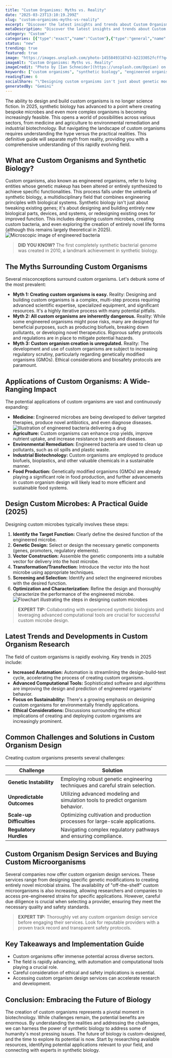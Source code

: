 ```yaml
---
title: "Custom Organisms: Myths vs. Reality"
date: "2025-03-23T13:10:19.299Z"
slug: "custom-organisms-myths-vs-reality"
excerpt: "Discover the latest insights and trends about Custom Organisms. This comprehensive guide covers everything you need to know about Custom Organisms in 2025."
metaDescription: "Discover the latest insights and trends about Custom Organisms. This comprehensive guide covers everything you need to know about Custom Organisms in 2025."
category: "Custom"
categories: [{"type":"exact","name":"Custom"},{"type":"general","name":"Biotechnology"},{"type":"medium","name":"Synthetic Biology"},{"type":"specific","name":"Gene Editing"},{"type":"niche","name":"CRISPR-Cas9"}]
status: "new"
trending: true
featured: true
image: "https://images.unsplash.com/photo-1455849318743-b2233052fcff?q=85&w=1200&fit=max&fm=webp&auto=compress"
imageAlt: "Custom Organisms: Myths vs. Reality"
imageCredit: "Photo by [Ian Schneider](https://unsplash.com/@goian) on Unsplash"
keywords: ["custom organisms", "synthetic biology", "engineered organisms", "design custom microbes", "create custom bacteria", "custom organism design services", "buy custom microorganisms", "genetically modified organisms (GMOs)", "applications of custom organisms", "custom organism research"]
readingTime: 6
socialShare: "\"Designing custom organisms isn't just about genetic modification; it's about fundamentally reimagining life's building blocks to solve 21st-century challenges.\""
generatedBy: "Gemini"
---
```




The ability to design and build custom organisms is no longer science fiction. In 2025, synthetic biology has advanced to a point where creating bespoke microbes and even more complex organisms is becoming increasingly feasible.  This opens a world of possibilities across various sectors, from medicine and agriculture to environmental remediation and industrial biotechnology.  But navigating the landscape of custom organisms requires understanding the hype versus the practical realities. This definitive guide will separate myth from reality, providing you with a comprehensive understanding of this rapidly evolving field.

## What are Custom Organisms and Synthetic Biology?

Custom organisms, also known as engineered organisms, refer to living entities whose genetic makeup has been altered or entirely synthesized to achieve specific functionalities. This process falls under the umbrella of synthetic biology, a multidisciplinary field that combines engineering principles with biological systems.  Synthetic biology isn't just about tweaking existing genes; it's about designing and building entirely new biological parts, devices, and systems, or redesigning existing ones for improved function.  This includes designing custom microbes, creating custom bacteria, and even exploring the creation of entirely novel life forms (although this remains largely theoretical in 2025). ![Microscopic image of engineered bacteria](https://images.unsplash.com/photo-1451187580459-43490279c0fa?q=85&w=1200&fit=max&fm=webp&auto=compress)

> **DID YOU KNOW?**  The first completely synthetic bacterial genome was created in 2010, a landmark achievement in synthetic biology.

## The Myths Surrounding Custom Organisms

Several misconceptions surround custom organisms. Let's debunk some of the most prevalent:

* **Myth 1:  Creating custom organisms is easy.**  Reality: Designing and building custom organisms is a complex, multi-step process requiring advanced scientific expertise, specialized equipment, and significant resources.  It's a highly iterative process with many potential pitfalls.
* **Myth 2:  All custom organisms are inherently dangerous.** Reality: While some engineered organisms might pose risks, many are designed for beneficial purposes, such as producing biofuels, breaking down pollutants, or developing novel therapeutics.  Rigorous safety protocols and regulations are in place to mitigate potential hazards.
* **Myth 3:  Custom organism creation is unregulated.** Reality: The development and use of custom organisms are subject to increasing regulatory scrutiny, particularly regarding genetically modified organisms (GMOs).  Ethical considerations and biosafety protocols are paramount.

##  Applications of Custom Organisms: A Wide-Ranging Impact

The potential applications of custom organisms are vast and continuously expanding:

* **Medicine:**  Engineered microbes are being developed to deliver targeted therapies, produce novel antibiotics, and even diagnose diseases. ![Illustration of engineered bacteria delivering a drug](https://images.unsplash.com/photo-1484417894907-623942c8ee29?q=85&w=1200&fit=max&fm=webp&auto=compress)
* **Agriculture:**  Custom organisms can enhance crop yields, improve nutrient uptake, and increase resistance to pests and diseases.
* **Environmental Remediation:**  Engineered bacteria are used to clean up pollutants, such as oil spills and plastic waste.
* **Industrial Biotechnology:**  Custom organisms are employed to produce biofuels, bioplastics, and other valuable chemicals in a sustainable manner.
* **Food Production:**  Genetically modified organisms (GMOs) are already playing a significant role in food production, and further advancements in custom organism design will likely lead to more efficient and sustainable food systems.

##  Design Custom Microbes: A Practical Guide (2025)

Designing custom microbes typically involves these steps:

1. **Identify the Target Function:** Clearly define the desired function of the engineered microbe.
2. **Genetic Design:** Select or design the necessary genetic components (genes, promoters, regulatory elements).
3. **Vector Construction:**  Assemble the genetic components into a suitable vector for delivery into the host microbe.
4. **Transformation/Transfection:** Introduce the vector into the host microbe using appropriate techniques.
5. **Screening and Selection:**  Identify and select the engineered microbes with the desired function.
6. **Optimization and Characterization:**  Refine the design and thoroughly characterize the performance of the engineered microbe. ![Flowchart illustrating the steps in designing custom microbes](https://images.unsplash.com/photo-1517976487492-5750f3195933?q=85&w=1200&fit=max&fm=webp&auto=compress)

> **EXPERT TIP:** Collaborating with experienced synthetic biologists and leveraging advanced computational tools are crucial for successful custom microbe design.

## Latest Trends and Developments in Custom Organism Research

The field of custom organisms is rapidly evolving.  Key trends in 2025 include:

* **Increased Automation:**  Automation is streamlining the design-build-test cycle, accelerating the process of creating custom organisms.
* **Advanced Computational Tools:**  Sophisticated software and algorithms are improving the design and prediction of engineered organisms' behavior.
* **Focus on Sustainability:**  There's a growing emphasis on designing custom organisms for environmentally friendly applications.
* **Ethical Considerations:**  Discussions surrounding the ethical implications of creating and deploying custom organisms are increasingly prominent.

## Common Challenges and Solutions in Custom Organism Design

Creating custom organisms presents several challenges:

| Challenge                     | Solution                                                                     |
|------------------------------|-----------------------------------------------------------------------------|
| **Genetic Instability**       | Employing robust genetic engineering techniques and careful strain selection. |
| **Unpredictable Outcomes**    | Utilizing advanced modeling and simulation tools to predict organism behavior.   |
| **Scale-up Difficulties**     | Optimizing cultivation and production processes for large-scale applications.  |
| **Regulatory Hurdles**       | Navigating complex regulatory pathways and ensuring compliance.              |

##  Custom Organism Design Services and Buying Custom Microorganisms

Several companies now offer custom organism design services.  These services range from designing specific genetic modifications to creating entirely novel microbial strains.  The availability of "off-the-shelf" custom microorganisms is also increasing, allowing researchers and companies to access pre-engineered strains for specific applications.  However, careful due diligence is crucial when selecting a provider, ensuring they meet the necessary quality and safety standards. 

> **EXPERT TIP:** Thoroughly vet any custom organism design service before engaging their services. Look for reputable providers with a proven track record and transparent safety protocols.

## Key Takeaways and Implementation Guide

*  Custom organisms offer immense potential across diverse sectors.
*  The field is rapidly advancing, with automation and computational tools playing a crucial role.
*  Careful consideration of ethical and safety implications is essential.
*  Accessing custom organism design services can accelerate research and development.

## Conclusion: Embracing the Future of Biology

The creation of custom organisms represents a pivotal moment in biotechnology.  While challenges remain, the potential benefits are enormous. By understanding the realities and addressing the challenges, we can harness the power of synthetic biology to address some of humanity's most pressing issues.  The future of biology is custom-designed, and the time to explore its potential is now.  Start by researching available resources, identifying potential applications relevant to your field, and connecting with experts in synthetic biology.

